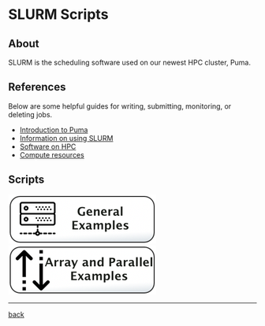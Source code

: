 # SLURM Scripts

## About
SLURM is the scheduling software used on our newest HPC cluster, Puma. 

## References
Below are some helpful guides for writing, submitting, monitoring, or deleting jobs.

* [Introduction to Puma](https://public.confluence.arizona.edu/display/UAHPC/Puma+Quick+Start)
* [Information on using SLURM](https://public.confluence.arizona.edu/pages/viewpage.action?pageId=93160866)
* [Software on HPC](https://public.confluence.arizona.edu/display/UAHPC/Accessing+Software)
* [Compute resources](https://public.confluence.arizona.edu/display/UAHPC/Compute+Resources)

## Scripts

[![](/Images/general-examples-button.png)](General-Examples) [![](/Images/parallel-and-array.png)](Array-and-Parallel)

---
[back](../)
